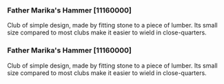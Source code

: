 ### Father Marika's Hammer [11160000]

Club of simple design, made by fitting stone to a piece of lumber. Its small size compared to most clubs make it easier to wield in close-quarters.### Father Marika's Hammer [11160000]

Club of simple design, made by fitting stone to a piece of lumber. Its small size compared to most clubs make it easier to wield in close-quarters.